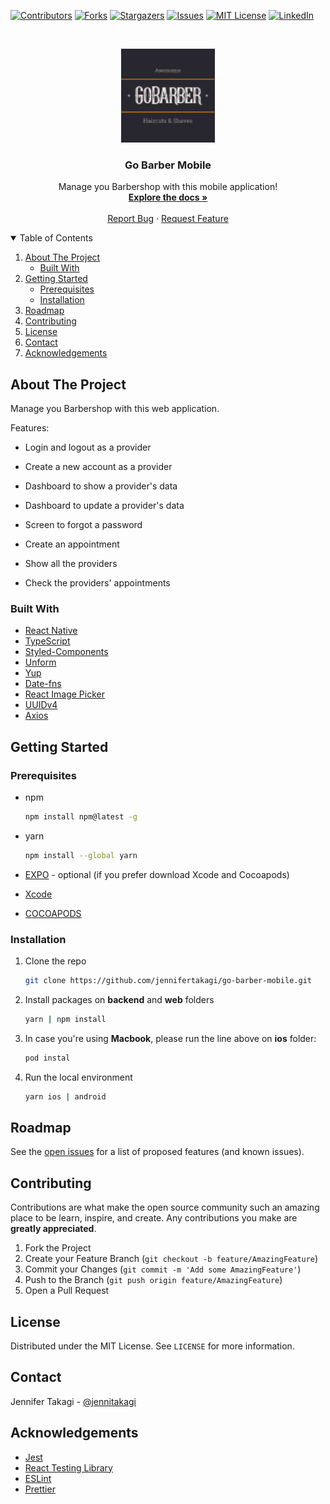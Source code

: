 <!-- Inspired by https://github.com/jennifertakagi/go-barber-mobile -->

<!-- PROJECT SHIELDS -->
[![Contributors][contributors-shield]][contributors-url]
[![Forks][forks-shield]][forks-url]
[![Stargazers][stars-shield]][stars-url]
[![Issues][issues-shield]][issues-url]
[![MIT License][license-shield]][license-url]
[![LinkedIn][linkedin-shield]][linkedin-url]



<!-- PROJECT LOGO -->
<br />
<p align="center">
  <a href="https://github.com/jennifertakagi/go-barber-mobile">
    <img src="docs/logo.png" alt="Logo" width="150">
  </a>

  <h3 align="center">Go Barber Mobile</h3>

  <p align="center">
    Manage you Barbershop with this mobile application!
    <br />
    <a href="https://github.com/jennifertakagi/go-barber-mobile"><strong>Explore the docs »</strong></a>
    <br />
    <br />
    <a href="https://github.com/jennifertakagi/go-barber-mobile/issues">Report Bug</a>
    ·
    <a href="https://github.com/jennifertakagi/go-barber-mobile/issues">Request Feature</a>
  </p>
</p>



<!-- TABLE OF CONTENTS -->
<details open="open">
  <summary>Table of Contents</summary>
  <ol>
    <li>
      <a href="#about-the-project">About The Project</a>
      <ul>
        <li><a href="#built-with">Built With</a></li>
      </ul>
    </li>
    <li>
      <a href="#getting-started">Getting Started</a>
      <ul>
        <li><a href="#prerequisites">Prerequisites</a></li>
        <li><a href="#installation">Installation</a></li>
      </ul>
    </li>
    <li><a href="#roadmap">Roadmap</a></li>
    <li><a href="#contributing">Contributing</a></li>
    <li><a href="#license">License</a></li>
    <li><a href="#contact">Contact</a></li>
    <li><a href="#acknowledgements">Acknowledgements</a></li>
  </ol>
</details>



<!-- ABOUT THE PROJECT -->
## About The Project

Manage you Barbershop with this web application.

Features:
* Login and logout as a provider
* Create a new account as a provider
* Dashboard to show a provider's data
* Dashboard to update a provider's data
* Screen to forgot a password

* Create an appointment
* Show all the providers
* Check the providers' appointments



### Built With

* [React Native](https://reactnative.dev/)
* [TypeScript](https://www.typescriptlang.org/)
* [Styled-Components](https://styled-components.com/)
* [Unform](https://unform.dev/)
* [Yup](https://github.com/jquense/yup)
* [Date-fns](https://date-fns.org/)
* [React Image Picker](https://github.com/react-native-image-picker/react-native-image-picker)
* [UUIDv4](https://www.npmjs.com/package/uuidv4)
* [Axios](https://github.com/axios/axios)



<!-- GETTING STARTED -->
## Getting Started

### Prerequisites

* npm
  ```sh
  npm install npm@latest -g
  ```

* yarn
  ```sh
  npm install --global yarn
  ```

* [EXPO](https://expo.io/) - optional (if you prefer download Xcode and Cocoapods)

* [Xcode](https://apps.apple.com/us/app/xcode/id497799835?mt=12)

* [COCOAPODS](https://cocoapods.org/)



### Installation

1. Clone the repo
   ```sh
   git clone https://github.com/jennifertakagi/go-barber-mobile.git
   ```
2. Install packages on **backend** and **web** folders
   ```sh
   yarn | npm install
   ```
3. In case you're using **Macbook**, please run the line above on **ios** folder:
   ```sh
   pod instal
   ```
4. Run the local environment
   ```sh
   yarn ios | android
   ```



<!-- ROADMAP -->
## Roadmap

See the [open issues](https://github.com/jennifertakagi/go-barber-mobile/issues) for a list of proposed features (and known issues).



<!-- CONTRIBUTING -->
## Contributing

Contributions are what make the open source community such an amazing place to be learn, inspire, and create. Any contributions you make are **greatly appreciated**.

1. Fork the Project
2. Create your Feature Branch (`git checkout -b feature/AmazingFeature`)
3. Commit your Changes (`git commit -m 'Add some AmazingFeature'`)
4. Push to the Branch (`git push origin feature/AmazingFeature`)
5. Open a Pull Request



<!-- LICENSE -->
## License

Distributed under the MIT License. See `LICENSE` for more information.



<!-- CONTACT -->
## Contact

Jennifer Takagi - [@jennitakagi](https://twitter.com/jennitakagi)



<!-- ACKNOWLEDGEMENTS -->
## Acknowledgements
* [Jest](https://jestjs.io/)
* [React Testing Library](https://testing-library.com/)
* [ESLint](https://eslint.org/)
* [Prettier](https://prettier.io/)



<!-- MARKDOWN LINKS & IMAGES -->
<!-- https://www.markdownguide.org/basic-syntax/#reference-style-links -->
[contributors-shield]: https://img.shields.io/github/contributors/jennifertakagi/go-barber-mobile.svg?style=for-the-badge
[contributors-url]: https://github.com/jennifertakagi/go-barber-mobile/graphs/contributors
[forks-shield]: https://img.shields.io/github/forks/jennifertakagi/go-barber-mobile.svg?style=for-the-badge
[forks-url]: https://github.com/jennifertakagi/go-barber-mobile/network/members
[stars-shield]: https://img.shields.io/github/stars/jennifertakagi/go-barber-mobile.svg?style=for-the-badge
[stars-url]: https://github.com/jennifertakagi/go-barber-mobile/stargazers
[issues-shield]: https://img.shields.io/github/issues/jennifertakagi/go-barber-mobile.svg?style=for-the-badge
[issues-url]: https://github.com/jennifertakagi/go-barber-mobile/issues
[license-shield]: https://img.shields.io/github/license/jennifertakagi/go-barber-mobile.svg?style=for-the-badge
[license-url]: https://github.com/jennifertakagi/go-barber-mobile/blob/master/LICENSE.txt
[linkedin-shield]: https://img.shields.io/badge/-LinkedIn-black.svg?style=for-the-badge&logo=linkedin&colorB=555
[linkedin-url]: https://linkedin.com/in/jennifertakagi
